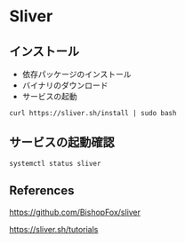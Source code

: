# Sliver

## インストール

* 依存パッケージのインストール
* バイナリのダウンロード
* サービスの起動

```shell
curl https://sliver.sh/install | sudo bash
```

## サービスの起動確認

```shell
systemctl status sliver
```

## References

https://github.com/BishopFox/sliver

https://sliver.sh/tutorials
